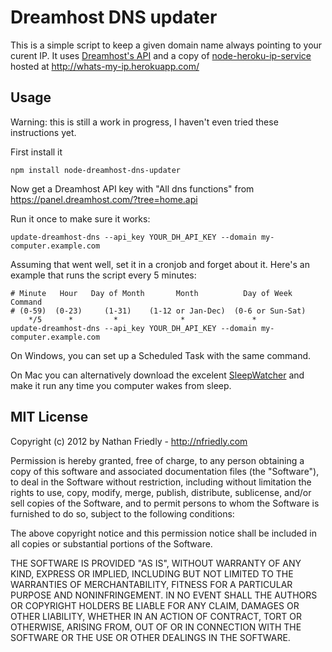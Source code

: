 Dreamhost DNS updater
=====================

This is a simple script to keep a given domain name always pointing to your curent IP. 
It uses [Dreamhost's API](http://wiki.dreamhost.com/API) and a copy of [node-heroku-ip-service](https://github.com/nfriedly/node-heroku-ip-service) hosted at 
http://whats-my-ip.herokuapp.com/

Usage
-----

Warning: this is still a work in progress, I haven't even tried these instructions yet.

First install it

    npm install node-dreamhost-dns-updater
    
Now get a Dreamhost API key with "All dns functions" from https://panel.dreamhost.com/?tree=home.api  

Run it once to make sure it works:

    update-dreamhost-dns --api_key YOUR_DH_API_KEY --domain my-computer.example.com

Assuming that went well, set it in a cronjob and forget about it. Here's an example that 
runs the script every 5 minutes:

	# Minute   Hour   Day of Month       Month          Day of Week        Command    
	# (0-59)  (0-23)     (1-31)    (1-12 or Jan-Dec)  (0-6 or Sun-Sat)                
    	*/5      *         *              *               *                update-dreamhost-dns --api_key YOUR_DH_API_KEY --domain my-computer.example.com

On Windows, you can set up a Scheduled Task with the same command.

On Mac you can alternatively download the excelent [SleepWatcher](http://www.bernhard-baehr.de/) 
and make it run any time you computer wakes from sleep.

MIT License
-----------

Copyright (c) 2012 by Nathan Friedly - http://nfriedly.com

Permission is hereby granted, free of charge, to any person obtaining a copy of this software and associated documentation files (the "Software"), to deal in the Software without restriction, including without limitation the rights to use, copy, modify, merge, publish, distribute, sublicense, and/or sell copies of the Software, and to permit persons to whom the Software is furnished to do so, subject to the following conditions:

The above copyright notice and this permission notice shall be included in all copies or substantial portions of the Software.

THE SOFTWARE IS PROVIDED "AS IS", WITHOUT WARRANTY OF ANY KIND, EXPRESS OR IMPLIED, INCLUDING BUT NOT LIMITED TO THE WARRANTIES OF MERCHANTABILITY, FITNESS FOR A PARTICULAR PURPOSE AND NONINFRINGEMENT. IN NO EVENT SHALL THE AUTHORS OR COPYRIGHT HOLDERS BE LIABLE FOR ANY CLAIM, DAMAGES OR OTHER LIABILITY, WHETHER IN AN ACTION OF CONTRACT, TORT OR OTHERWISE, ARISING FROM, OUT OF OR IN CONNECTION WITH THE SOFTWARE OR THE USE OR OTHER DEALINGS IN THE SOFTWARE.
